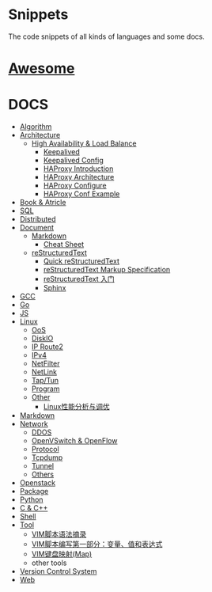 Snippets
===========

The code snippets of all kinds of languages and some docs.

[Awesome](https://github.com/sindresorhus/awesome)
=========

DOCS
====

- [Algorithm](./snippet/docs/algorithm)
- [Architecture](./snippet/docs/architecture)
    - [High Availability & Load Balance](./snippet/docs/architecture/ha-lb)
        - [Keepalived](./snippet/docs/architecture/ha-lb/keepalived.md)
        - [Keepalived Config](./snippet/docs/architecture/ha-lb/keepalived-conf.md)
        - [HAProxy Introduction](./snippet/docs/architecture/ha-lb/haproxy-intro.txt)
        - [HAProxy Architecture](./snippet/docs/architecture/ha-lb/haproxy-architecture.txt)
        - [HAProxy Configure](./snippet/docs/architecture/ha-lb/haproxy-configuration.txt)
        - [HAProxy Conf Example](./snippet/docs/architecture/ha-lb/haproxy-conf-example.md)
- [Book & Atricle](./snippet/docs/book&article)
- [SQL](./snippet/docs/db/sql)
- [Distributed](./snippet/docs/distributed)
- [Document](./snippet/docs/document)
    - [Markdown](./snippet/docs/document/markdown)
        - [Cheat Sheet](./snippet/docs/document/markdown/cheatsheet.md)
    - [reStructuredText](./snippet/docs/document/reStructuredText)
        - [Quick reStructuredText](http://docutils.sourceforge.net/docs/user/rst/quickref.html)
        - [reStructuredText Markup Specification](http://docutils.sourceforge.net/docs/ref/rst/restructuredtext.html)
        - [reStructuredText 入门](http://sphinx-doc-zh.readthedocs.org/en/latest/rest.html)
        - [Sphinx](http://sphinx-doc-zh.readthedocs.org/en/latest/contents.html)
- [GCC](./snippet/docs/gcc)
- [Go](./snippet/docs/go)
- [JS](./snippet/docs/js)
- [Linux](./snippet/docs/linux)
    - [OoS](./snippet/docs/linux/QoS)
    - [DiskIO](./snippet/docs/linux/diskio)
    - [IP Route2](./snippet/docs/linux/iproute2)
    - [IPv4](./snippet/docs/linux/ipv4)
    - [NetFilter](./snippet/docs/linux/netfilter)
    - [NetLink](./snippet/docs/linux/netlink)
    - [Tap/Tun](./snippet/docs/linux/tap)
    - [Program](./snippet/docs/linux/program)
    - [Other](./snippet/docs/linux/others)
        - [Linux性能分析与调优](./snippet/docs/linux/others/linux-performance-analysis-and-optimization.md)
- [Markdown](./snippet/docs/markdown)
- [Network](./snippet/docs/network)
    - [DDOS](./snippet/docs/network/ddos)
    - [OpenVSwitch & OpenFlow](./snippet/docs/network/ovs&of)
    - [Protocol](./snippet/docs/network/protocol)
    - [Tcpdump](./snippet/docs/network/tcpdump)
    - [Tunnel](./snippet/docs/network/tunnel)
    - [Others](./snippet/docs/network/others)
- [Openstack](./snippet/docs/openstack)
- [Package](./snippet/docs/package)
- [Python](./snippet/docs/python)
- [C & C++](./snippet/docs/c&c++)
- [Shell](./snippet/docs/shell)
- [Tool](./snippet/docs/tool)
    - [VIM脚本语法摘录](./snippet/docs/tool/vim-script-syntax.md)
    - [VIM脚本编写第一部分：变量、值和表达式](./snippet/docs/tool/vim-write-script-first.md)
    - [VIM键盘映射(Map)](./snippet/docs/tool/vim-keyboard-map.md)
    - other tools
- [Version Control System](./snippet/docs/vcs)
- [Web](./snippet/docs/web)
